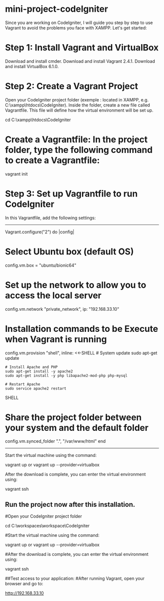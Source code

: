 # mini-project-codeIgniter

Since you are working on CodeIgniter, I will guide you step by step to use Vagrant to avoid the problems you face with XAMPP. Let's get started:

# Step 1: Install Vagrant and VirtualBox
Download and install cmder.
Download and install Vagrant 2.4.1.
Download and install VirtualBox 6.1.0.

# Step 2: Create a Vagrant Project
Open your CodeIgniter project folder (exemple : located in XAMPP, e.g. C:\xampp\htdocs\CodeIgniter).
Inside the folder, create a new file called Vagrantfile. This file will define how the virtual environment will be set up.

cd C:\xampp\htdocs\CodeIgniter

# Create a Vagrantfile: In the project folder, type the following command to create a Vagrantfile:

vagrant init

# Step 3: Set up Vagrantfile to run CodeIgniter
In this Vagrantfile, add the following settings:

--------------

Vagrant.configure("2") do |config|
# Select Ubuntu box (default OS)
  config.vm.box = "ubuntu/bionic64"

# Set up the network to allow you to access the local server
  config.vm.network "private_network", ip: "192.168.33.10"

# Installation commands to be Execute when Vagrant is running
  config.vm.provision "shell", inline: <<-SHELL
    # System update
    sudo apt-get update

    # Install Apache and PHP
    sudo apt-get install -y apache2
    sudo apt-get install -y php libapache2-mod-php php-mysql

    # Restart Apache
    sudo service apache2 restart
  SHELL

  # Share the project folder between your system and the default folder
  config.vm.synced_folder ".", "/var/www/html"
end




--------



Start the virtual machine using the command:

vagrant up or vagrant up --provider=virtualbox



After the download is complete, you can enter the virtual environment using:

vagrant ssh




## Run the project now after this installation.

#Open your CodeIgniter project folder 

cd C:\workspaces\workspace\CodeIgniter


#Start the virtual machine using the command:

vagrant up or vagrant up --provider=virtualbox


#After the download is complete, you can enter the virtual environment using:

vagrant ssh

##Test access to your application:
#After running Vagrant, open your browser and go to:

http://192.168.33.10
